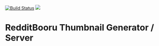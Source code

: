 [![Build Status](https://travis-ci.org/dxprog/rbthumbs.svg)](https://travis-ci.org/dxprog/rbthumbs)
[![](https://coveralls.io/repos/github/dxprog/rbthumbs/badge.svg)](https://coveralls.io/github/dxprog/rbthumbs)

# RedditBooru Thumbnail Generator / Server
